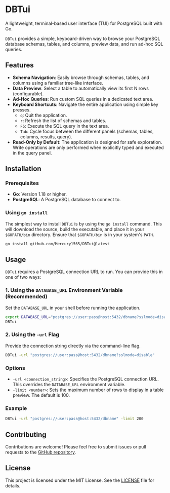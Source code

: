 # DBTui

A lightweight, terminal-based user interface (TUI) for PostgreSQL built with Go.

`DBTui` provides a simple, keyboard-driven way to browse your PostgreSQL database schemas, tables, and columns, preview data, and run ad-hoc SQL queries.

## Features

- **Schema Navigation**: Easily browse through schemas, tables, and columns using a familiar tree-like interface.
- **Data Preview**: Select a table to automatically view its first N rows (configurable).
- **Ad-Hoc Queries**: Run custom SQL queries in a dedicated text area.
- **Keyboard Shortcuts**: Navigate the entire application using simple key presses.
  - `q`: Quit the application.
  - `r`: Refresh the list of schemas and tables.
  - `F5`: Execute the SQL query in the text area.
  - `Tab`: Cycle focus between the different panels (schemas, tables, columns, results, query).
- **Read-Only by Default**: The application is designed for safe exploration. Write operations are only performed when explicitly typed and executed in the query panel.

## Installation

### Prerequisites

- **Go**: Version 1.18 or higher.
- **PostgreSQL**: A PostgreSQL database to connect to.

### Using `go install`

The simplest way to install `DBTui` is by using the `go install` command. This will download the source, build the executable, and place it in your `$GOPATH/bin` directory. Ensure that `$GOPATH/bin` is in your system's `PATH`.

```bash
go install github.com/Mercury1565/DBTui@latest
```

## Usage

`DBTui` requires a PostgreSQL connection URL to run. You can provide this in one of two ways:

### 1. Using the `DATABASE_URL` Environment Variable (Recommended)

Set the `DATABASE_URL` in your shell before running the application.

```bash
export DATABASE_URL="postgres://user:pass@host:5432/dbname?sslmode=disable"
DBTui
```

### 2. Using the `-url` Flag

Provide the connection string directly via the command-line flag.

```bash
DBTui -url "postgres://user:pass@host:5432/dbname?sslmode=disable"
```

### Options

- `-url <connection_string>`: Specifies the PostgreSQL connection URL. This overrides the `DATABASE_URL` environment variable.
- `-limit <number>`: Sets the maximum number of rows to display in a table preview. The default is 100.

### Example

```bash
DBTui -url "postgres://user:pass@host:5432/dbname" -limit 200
```

## Contributing

Contributions are welcome! Please feel free to submit issues or pull requests to the [GitHub repository](https://github.com/Mercury1565/DBTui).

## License

This project is licensed under the MIT License. See the [LICENSE](LICENSE) file for details.

